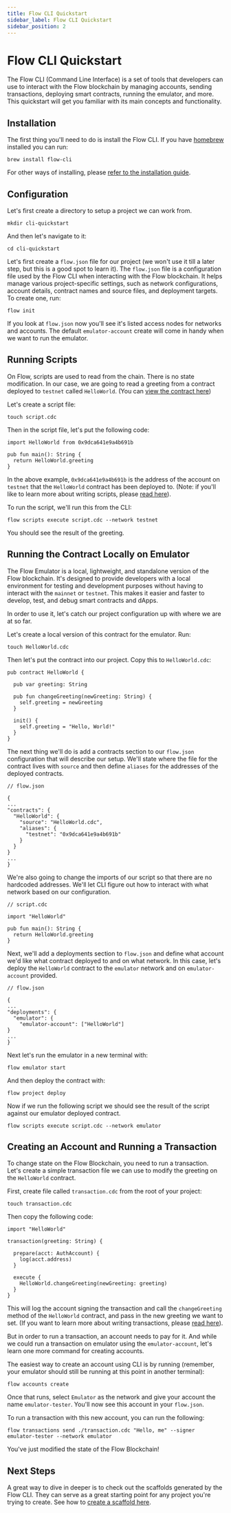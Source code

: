 ```yaml
---
title: Flow CLI Quickstart
sidebar_label: Flow CLI Quickstart
sidebar_position: 2
---
```


# Flow CLI Quickstart

The Flow CLI (Command Line Interface) is a set of tools that developers can use to interact with the Flow blockchain by managing accounts, sending transactions, deploying smart contracts, running the emulator, and more. This quickstart will get you familiar with its main concepts and functionality.

## Installation

The first thing you'll need to do is install the Flow CLI. If you have [homebrew](https://brew.sh/) installed you can run:

```
brew install flow-cli
```

For other ways of installing, please [refer to the installation guide](../../../tools/flow-cli/install.md).

## Configuration

Let's first create a directory to setup a project we can work from.

```
mkdir cli-quickstart
```

And then let's navigate to it:

```
cd cli-quickstart
```

Let's first create a `flow.json` file for our project (we won't use it till a later step, but this is a good spot to learn it). The `flow.json` file is a configuration file used by the Flow CLI when interacting with the Flow blockchain. It helps manage various project-specific settings, such as network configurations, account details, contract names and source files, and deployment targets. To create one, run:

```
flow init
```

If you look at `flow.json` now you'll see it's listed access nodes for networks and accounts. The default `emulator-account` create will come in handy when we want to run the emulator.

## Running Scripts

On Flow, scripts are used to read from the chain. There is no state modification. In our case, we are going to read a greeting from a contract deployed to `testnet` called `HelloWorld`. (You can [view the contract here](https://f.dnz.dev/0x9dca641e9a4b691b/HelloWorld))

Let's create a script file:

```
touch script.cdc
```

Then in the script file, let's put the following code:

```
import HelloWorld from 0x9dca641e9a4b691b

pub fun main(): String {
  return HelloWorld.greeting
}

```

In the above example, `0x9dca641e9a4b691b` is the address of the account on `testnet` that the `HelloWorld` contract has been deployed to. (Note: if you'll like to learn more about writing scripts, please [read here](../../../build/key-concepts/scripts.md)).

To run the script, we'll run this from the CLI:

```
flow scripts execute script.cdc --network testnet
```

You should see the result of the greeting.

## Running the Contract Locally on Emulator

The Flow Emulator is a local, lightweight, and standalone version of the Flow blockchain. It's designed to provide developers with a local environment for testing and development purposes without having to interact with the `mainnet` or `testnet`. This makes it easier and faster to develop, test, and debug smart contracts and dApps.

In order to use it, let's catch our project configuration up with where we are at so far.

Let's create a local version of this contract for the emulator. Run:

```
touch HelloWorld.cdc
```

Then let's put the contract into our project. Copy this to `HelloWorld.cdc`:

```
pub contract HelloWorld {

  pub var greeting: String

  pub fun changeGreeting(newGreeting: String) {
    self.greeting = newGreeting
  }

  init() {
    self.greeting = "Hello, World!"
  }
}

```

The next thing we'll do is add a contracts section to our `flow.json` configuration that will describe our setup. We'll state where the file for the contract lives with `source` and then define `aliases` for the addresses of the deployed contracts.

```
// flow.json

{
...
"contracts": {
  "HelloWorld": {
    "source": "HelloWorld.cdc",
    "aliases": {
      "testnet": "0x9dca641e9a4b691b"
    }
  }
}
...
}
```

We're also going to change the imports of our script so that there are no hardcoded addresses. We'll let CLI figure out how to interact with what network based on our configuration.

```
// script.cdc

import "HelloWorld"

pub fun main(): String {
  return HelloWorld.greeting
}

```

Next, we'll add a deployments section to `flow.json` and define what account we'd like what contract deployed to and on what network. In this case, let's deploy the `HelloWorld` contract to the `emulator` network and on `emulator-account` provided.

```
// flow.json

{
...
"deployments": {
  "emulator": {
    "emulator-account": ["HelloWorld"]
}
...
}
```

Next let's run the emulator in a new terminal with:

```
flow emulator start
```

And then deploy the contract with:

```
flow project deploy
```

Now if we run the following script we should see the result of the script against our emulator deployed contract.

```
flow scripts execute script.cdc --network emulator
```

## Creating an Account and Running a Transaction

To change state on the Flow Blockchain, you need to run a transaction. Let's create a simple transaction file we can use to modify the greeting on the `HelloWorld` contract.

First, create file called `transaction.cdc` from the root of your project:

```
touch transaction.cdc
```

Then copy the following code:

```
import "HelloWorld"

transaction(greeting: String) {

  prepare(acct: AuthAccount) {
    log(acct.address)
  }

  execute {
    HelloWorld.changeGreeting(newGreeting: greeting)
  }
}
```

This will log the account signing the transaction and call the `changeGreeting` method of the `HelloWorld` contract, and pass in the new greeting we want to set. (If you want to learn more about writing transactions, please [read here](../../../build/key-concepts/transactions.md)).

But in order to run a transaction, an account needs to pay for it. And while we could run a transaction on emulator using the `emulator-account`, let's learn one more command for creating accounts.

The easiest way to create an account using CLI is by running (remember, your emulator should still be running at this point in another terminal):

```
flow accounts create
```

Once that runs, select `Emulator` as the network and give your account the name `emulator-tester`. You'll now see this account in your `flow.json`.

To run a transaction with this new account, you can run the following:

```
flow transactions send ./transaction.cdc "Hello, me" --signer emulator-tester --network emulator
```

You've just modified the state of the Flow Blockchain!

## Next Steps

A great way to dive in deeper is to check out the scaffolds generated by the Flow CLI. They can serve as a great starting point for any project you're trying to create. See how to [create a scaffold here](../../../tools/flow-cli/index.md).